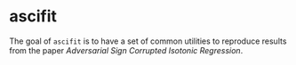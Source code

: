 
<!-- README.md is generated from README.Rmd. Please edit that file -->

# ascifit

The goal of `ascifit` is to have a set of common utilities to reproduce
results from the paper *Adversarial Sign Corrupted Isotonic Regression*.
